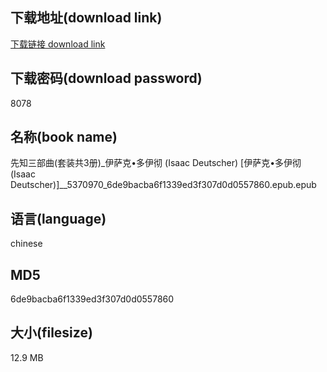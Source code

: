 ## 下载地址(download link)
[下载链接 download link](https://voluble-croquembouche-d321dc.netlify.app/?s=%E5%85%88%E7%9F%A5%E4%B8%89%E9%83%A8%E6%9B%B2%28%E5%A5%97%E8%A3%85%E5%85%B13%E5%86%8C%29_%E4%BC%8A%E8%90%A8%E5%85%8B%E2%80%A2%E5%A4%9A%E4%BC%8A%E5%BD%BB+%28Isaac+Deutscher%29+%5B%E4%BC%8A%E8%90%A8%E5%85%8B%E2%80%A2%E5%A4%9A%E4%BC%8A%E5%BD%BB+%28Isaac+Deutscher%29%5D__5370970_6de9bacba6f1339ed3f307d0d0557860.epub)

## 下载密码(download password)
8078

## 名称(book name)
先知三部曲(套装共3册)_伊萨克•多伊彻 (Isaac Deutscher) [伊萨克•多伊彻 (Isaac Deutscher)]__5370970_6de9bacba6f1339ed3f307d0d0557860.epub.epub

## 语言(language)
chinese

## MD5
6de9bacba6f1339ed3f307d0d0557860

## 大小(filesize)
12.9 MB
